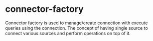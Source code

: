 # connector-factory
Connector factory is used to manage/create connection with execute queries using the connection. The concept of having single source to connect various sources and perform operations on top of it.
